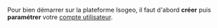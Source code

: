Pour bien démarrer sur la plateforme Isogeo, il faut d'abord **créer** puis **paramétrer** votre [compte utilisateur](https://app.isogeo.com/settings/account).
